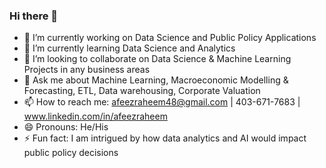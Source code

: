 ### Hi there 👋

- 🔭 I’m currently working on Data Science and Public Policy Applications
- 🌱 I’m currently learning Data Science and Analytics
- 👯 I’m looking to collaborate on Data Science & Machine Learning Projects in any business areas
- 💬 Ask me about Machine Learning, Macroeconomic Modelling & Forecasting, ETL, Data warehousing, Corporate Valuation
- 📫 How to reach me: afeezraheem48@gmail.com | 403-671-7683 | www.linkedin.com/in/afeezraheem
- 😄 Pronouns: He/His
- ⚡ Fun fact: I am intrigued by how data analytics and AI would impact public policy decisions
